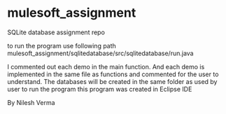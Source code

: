 # mulesoft_assignment
SQLite database assignment repo

to run the program use following path
mulesoft_assignment/sqlitedatabase/src/sqlitedatabase/run.java

I commented out each demo in the main function. 
And each demo is implemented in the same file as functions and commented for the user to understand.
The databases will be created in the same folder as used by user to run the program 
this program was created in Eclipse IDE 

By
Nilesh Verma
